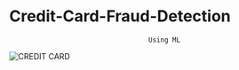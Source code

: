 # Credit-Card-Fraud-Detection
                                       Using ML


  ![CREDIT CARD](https://github.com/mehranbahramm/Credit-Card-Fraud-Detection/assets/130790790/d4ece321-83e6-41b7-b5c3-cdee0f1fa46d)


